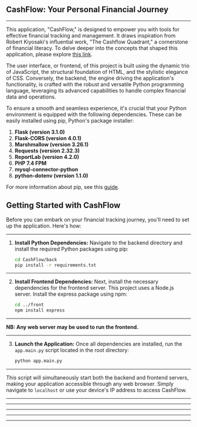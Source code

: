 ## CashFlow: Your Personal Financial Journey
______


This application, "CashFlow," is designed to empower you with tools for effective financial tracking and management. It draws inspiration from Robert Kiyosaki's influential work, "The Cashflow Quadrant," a cornerstone of financial literacy. To delve deeper into the concepts that shaped this application, please explore [this link](https://www.richdad.com/cashflow-quadrant-fundamentals).

The user interface, or frontend, of this project is built using the dynamic trio of JavaScript, the structural foundation of HTML, and the stylistic elegance of CSS. Conversely, the backend, the engine driving the application's functionality, is crafted with the robust and versatile Python programming language, leveraging its advanced capabilities to handle complex financial data and operations.

To ensure a smooth and seamless experience, it's crucial that your Python environment is equipped with the following dependencies. These can be easily installed using pip, Python's package installer:

1.  **Flask (version 3.1.0)** 
2.  **Flask-CORS (version 4.0.1)**
3.  **Marshmallow (version 3.26.1)** 
4.  **Requests (version 2.32.3)** 
5.  **ReportLab (version 4.2.0)** 
6.  **PHP 7.4 FPM** 
7.  **mysql-connector-python** 
8.  **python-dotenv (version 1.1.0)** 

For more information about pip, see this [guide](https://pypi.org/project/pip/).

## Getting Started with CashFlow

Before you can embark on your financial tracking journey, you'll need to set up the application. Here's how:
______

1.  **Install Python Dependencies:** Navigate to the backend directory and install the required Python packages using pip:

    ```bash
    cd CashFlow/back
    pip install -r requirements.txt
    ```
______
2.  **Install Frontend Dependencies:** Next, install the necessary dependencies for the frontend server. This project uses a Node.js server. Install the express package using npm:

    ```bash
    cd ../front
    npm install express
    ```
______
**NB: Any web server may be used to run the frontend.**
______

3.  **Launch the Application:** Once all dependencies are installed, run the `app.main.py` script located in the root directory:

    ```bash
    python app.main.py
    ```
______
This script will simultaneously start both the backend and frontend servers, making your application accessible through any web browser. Simply navigate to `localhost` or use your device's IP address to access CashFlow.
______
______
______
______
______
